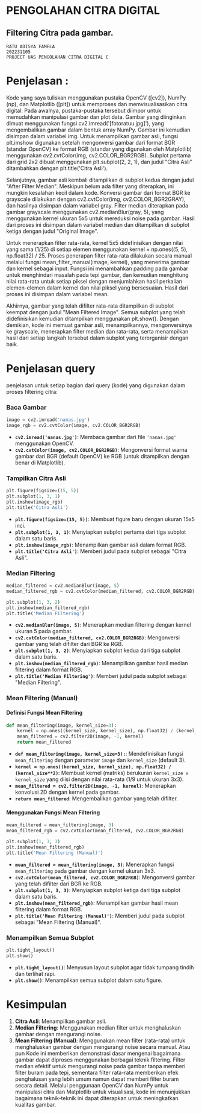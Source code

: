   
# PENGOLAHAN CITRA DIGITAL 
## Filtering Citra pada gambar.
    RATU ADISYA FAMELA 
    202231105
    PROJECT UAS PENGOLAHAN CITRA DIGITAL C
# Penjelasan : 
 Kode yang saya tuliskan menggunakan pustaka OpenCV ([cv2]), NumPy (np), dan Matplotlib ([plt]) untuk memproses dan memvisualisasikan citra digital. Pada awalnya, pustaka-pustaka tersebut diimpor untuk memudahkan manipulasi gambar dan plot data. Gambar yang diinginkan dimuat menggunakan fungsi cv2.imread('[fotoratuu.jpg]'), yang mengembalikan gambar dalam bentuk array NumPy. Gambar ini kemudian disimpan dalam variabel img. Untuk menampilkan gambar asli, fungsi plt.imshow digunakan setelah mengonversi gambar dari format BGR (standar OpenCV) ke format RGB (standar yang digunakan oleh Matplotlib) menggunakan cv2.cvtColor(img, cv2.COLOR_BGR2RGB). Subplot pertama dari grid 2x2 dibuat menggunakan plt.subplot(2, 2, 1), dan judul "Citra Asli" ditambahkan dengan plt.title('Citra Asli').

Selanjutnya, gambar asli kembali ditampilkan di subplot kedua dengan judul "After Filter Median". Meskipun belum ada filter yang diterapkan, ini mungkin kesalahan kecil dalam kode. Konversi gambar dari format BGR ke grayscale dilakukan dengan cv2.cvtColor(img, cv2.COLOR_BGR2GRAY), dan hasilnya disimpan dalam variabel gray. Filter median diterapkan pada gambar grayscale menggunakan cv2.medianBlur(gray, 5), yang menggunakan kernel ukuran 5x5 untuk mereduksi noise pada gambar. Hasil dari proses ini disimpan dalam variabel median dan ditampilkan di subplot ketiga dengan judul "Original Image".

Untuk menerapkan filter rata-rata, kernel 5x5 didefinisikan dengan nilai yang sama (1/25) di setiap elemen menggunakan kernel = np.ones((5, 5), np.float32) / 25. Proses penerapan filter rata-rata dilakukan secara manual melalui fungsi mean_filter_manual(image, kernel), yang menerima gambar dan kernel sebagai input. Fungsi ini menambahkan padding pada gambar untuk menghindari masalah pada tepi gambar, dan kemudian menghitung nilai rata-rata untuk setiap piksel dengan menjumlahkan hasil perkalian elemen-elemen dalam kernel dan nilai piksel yang bersesuaian. Hasil dari proses ini disimpan dalam variabel mean.

Akhirnya, gambar yang telah difilter rata-rata ditampilkan di subplot keempat dengan judul "Mean Filtered Image". Semua subplot yang telah didefinisikan kemudian ditampilkan menggunakan plt.show(). Dengan demikian, kode ini memuat gambar asli, menampilkannya, mengonversinya ke grayscale, menerapkan filter median dan rata-rata, serta menampilkan hasil dari setiap langkah tersebut dalam subplot yang terorganisir dengan baik.

# Penjelasan query 
penjelasan untuk setiap bagian dari query (kode) yang digunakan dalam proses filtering citra:

### Baca Gambar
```python
image = cv2.imread('nanas.jpg')
image_rgb = cv2.cvtColor(image, cv2.COLOR_BGR2RGB)
```
- **`cv2.imread('nanas.jpg')`**: Membaca gambar dari file `'nanas.jpg'` menggunakan OpenCV.
- **`cv2.cvtColor(image, cv2.COLOR_BGR2RGB)`**: Mengonversi format warna gambar dari BGR (default OpenCV) ke RGB (untuk ditampilkan dengan benar di Matplotlib).

### Tampilkan Citra Asli
```python
plt.figure(figsize=(15, 5))
plt.subplot(1, 3, 1)
plt.imshow(image_rgb)
plt.title('Citra Asli')
```
- **`plt.figure(figsize=(15, 5))`**: Membuat figure baru dengan ukuran 15x5 inci.
- **`plt.subplot(1, 3, 1)`**: Menyiapkan subplot pertama dari tiga subplot dalam satu baris.
- **`plt.imshow(image_rgb)`**: Menampilkan gambar asli dalam format RGB.
- **`plt.title('Citra Asli')`**: Memberi judul pada subplot sebagai "Citra Asli".

### Median Filtering
```python
median_filtered = cv2.medianBlur(image, 5)
median_filtered_rgb = cv2.cvtColor(median_filtered, cv2.COLOR_BGR2RGB)

plt.subplot(1, 3, 2)
plt.imshow(median_filtered_rgb)
plt.title('Median Filtering')
```
- **`cv2.medianBlur(image, 5)`**: Menerapkan median filtering dengan kernel ukuran 5 pada gambar.
- **`cv2.cvtColor(median_filtered, cv2.COLOR_BGR2RGB)`**: Mengonversi gambar yang telah difilter dari BGR ke RGB.
- **`plt.subplot(1, 3, 2)`**: Menyiapkan subplot kedua dari tiga subplot dalam satu baris.
- **`plt.imshow(median_filtered_rgb)`**: Menampilkan gambar hasil median filtering dalam format RGB.
- **`plt.title('Median Filtering')`**: Memberi judul pada subplot sebagai "Median Filtering".

### Mean Filtering (Manual)
#### Definisi Fungsi Mean Filtering
```python
def mean_filtering(image, kernel_size=3):
    kernel = np.ones((kernel_size, kernel_size), np.float32) / (kernel_size**2)
    mean_filtered = cv2.filter2D(image, -1, kernel)
    return mean_filtered
```
- **`def mean_filtering(image, kernel_size=3):`**: Mendefinisikan fungsi `mean_filtering` dengan parameter `image` dan `kernel_size` (default 3).
- **`kernel = np.ones((kernel_size, kernel_size), np.float32) / (kernel_size**2)`**: Membuat kernel (matriks) berukuran `kernel_size x kernel_size` yang diisi dengan nilai rata-rata (1/9 untuk ukuran 3x3).
- **`mean_filtered = cv2.filter2D(image, -1, kernel)`**: Menerapkan konvolusi 2D dengan kernel pada gambar.
- **`return mean_filtered`**: Mengembalikan gambar yang telah difilter.

#### Menggunakan Fungsi Mean Filtering
```python
mean_filtered = mean_filtering(image, 3)
mean_filtered_rgb = cv2.cvtColor(mean_filtered, cv2.COLOR_BGR2RGB)

plt.subplot(1, 3, 3)
plt.imshow(mean_filtered_rgb)
plt.title('Mean Filtering (Manual)')
```
- **`mean_filtered = mean_filtering(image, 3)`**: Menerapkan fungsi `mean_filtering` pada gambar dengan kernel ukuran 3x3.
- **`cv2.cvtColor(mean_filtered, cv2.COLOR_BGR2RGB)`**: Mengonversi gambar yang telah difilter dari BGR ke RGB.
- **`plt.subplot(1, 3, 3)`**: Menyiapkan subplot ketiga dari tiga subplot dalam satu baris.
- **`plt.imshow(mean_filtered_rgb)`**: Menampilkan gambar hasil mean filtering dalam format RGB.
- **`plt.title('Mean Filtering (Manual)')`**: Memberi judul pada subplot sebagai "Mean Filtering (Manual)".

### Menampilkan Semua Subplot
```python
plt.tight_layout()
plt.show()
```
- **`plt.tight_layout()`**: Menyusun layout subplot agar tidak tumpang tindih dan terlihat rapi.
- **`plt.show()`**: Menampilkan semua subplot dalam satu figure.


# Kesimpulan
1. **Citra Asli**: Menampilkan gambar asli.
2. **Median Filtering**: Menggunakan median filter untuk menghaluskan gambar dengan mengurangi noise.
3. **Mean Filtering (Manual)**: Menggunakan mean filter (rata-rata) untuk menghaluskan gambar dengan mengurangi noise secara manual.
Atau pun Kode ini memberikan demonstrasi dasar mengenai bagaimana gambar dapat diproses menggunakan berbagai teknik filtering. Filter median efektif untuk mengurangi noise pada gambar tanpa memberi filter buram pada tepi, sementara filter rata-rata memberikan efek penghalusan yang lebih umum namun dapat memberi filter buram secara detail. Melalui penggunaan OpenCV dan NumPy untuk manipulasi citra dan Matplotlib untuk visualisasi, kode ini menunjukkan bagaimana teknik-teknik ini dapat diterapkan untuk meningkatkan kualitas gambar.
